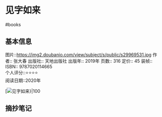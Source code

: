 ---
---

# 见字如来
#books 
## 基本信息

图片::https://img2.doubanio.com/view/subject/s/public/s29969531.jpg
作者:: 张大春
出版社:: 天地出版社
出版年:: 2019年
页数:: 316
定价:: 45
装帧:: 
ISBN:: 9787020114665  
个人评分::⭐⭐⭐⭐  
阅读日期::2020年

 [![见字如来}|100](https://img2.doubanio.com/view/subject/s/public/s29969531.jpg )

## 摘抄笔记
